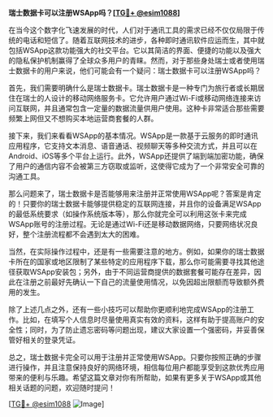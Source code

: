 **瑞士数据卡可以注册WSApp吗？[[TG💪+ @esim1088](https://t.me/s/esim1088)]**

在当今这个数字化飞速发展的时代，人们对于通讯工具的需求已经不仅仅局限于传统的电话和短信了。随着互联网技术的进步，各种即时通讯软件应运而生，其中就包括WSApp这款功能强大的社交平台。它以其简洁的界面、便捷的功能以及强大的隐私保护机制赢得了全球众多用户的青睐。然而，对于那些身处瑞士或者使用瑞士数据卡的用户来说，他们可能会有一个疑问：瑞士数据卡可以注册WSApp吗？

首先，我们需要明确什么是瑞士数据卡。瑞士数据卡是一种专门为旅行者或长期居住在瑞士的人设计的移动网络服务卡。它允许用户通过Wi-Fi或移动网络连接来访问互联网，并且通常包含一定量的数据流量供用户使用。这种卡非常适合那些需要频繁上网但又不想购买本地运营商套餐的人群。

接下来，我们来看看WSApp的基本情况。WSApp是一款基于云服务的即时通讯应用程序，它支持文本消息、语音通话、视频聊天等多种交流方式，并且可以在Android、iOS等多个平台上运行。此外，WSApp还提供了端到端加密功能，确保了用户的通信内容不会被第三方窃取或监听，这使得它成为了一个非常安全可靠的沟通工具。

那么问题来了，瑞士数据卡是否能够用来注册并正常使用WSApp呢？答案是肯定的！只要你的瑞士数据卡能够提供稳定的互联网连接，并且你的设备满足WSApp的最低系统要求（如操作系统版本等），那么你就完全可以利用这张卡来完成WSApp账号的注册过程。无论是通过Wi-Fi还是移动数据网络，只要网络状况良好，整个注册流程都不会遇到太大的困难。

当然，在实际操作过程中，还是有一些需要注意的地方。例如，如果你的瑞士数据卡所在的国家或地区限制了某些特定的应用程序下载，那么你可能需要寻找其他途径获取WSApp安装包；另外，由于不同运营商提供的数据套餐可能存在差异，因此在注册之前最好先确认一下自己的流量使用情况，以免因超出限额而导致额外费用的发生。

除了上述几点之外，还有一些小技巧可以帮助你更顺利地完成WSApp的注册工作。比如，在填写个人信息时尽量使用真实有效的资料，这样有助于提高账户的安全性；同时，为了防止遗忘密码等问题出现，建议大家设置一个强密码，并妥善保管好相关的登录凭证。

总之，瑞士数据卡完全可以用于注册并正常使用WSApp。只要你按照正确的步骤进行操作，并且注意保持良好的网络环境，相信每位用户都能享受到这款优秀应用带来的便利与乐趣。希望这篇文章对你有所帮助，如果有更多关于WSApp或其他相关话题的问题，欢迎随时提问！

[[TG💪+ @esim1088](https://t.me/s/esim1088) ![Image](https://i.postimg.cc/4NQfJmqS/Snipaste-2025-05-13-00-14-12.png)]